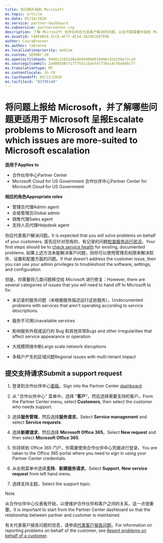 ```yaml
---
title: 将问题升级到 Microsoft
ms.topic: article
ms.date: 05/18/2020
ms.service: partner-dashboard
ms.subservice: partnercenter-csp
description: 了解 Microsoft 合作伙伴应为其客户解决的问题，以及可能需要升级到 Microsoft 的问题。
ms.assetid: F4BFAB24-2CC6-4F77-AC54-2A29ECE97F0E
author: LauraBrenner
ms.author: labrenne
ms.localizationpriority: medium
ms.custom: SEOMAY.20
ms.openlocfilehash: 9d46c22852d8a4b994088919d98c92e328ef2cad
ms.sourcegitcommit: 2a980b50cf177753c15ebfd7770e14cf6d486cf7
ms.translationtype: MT
ms.contentlocale: zh-CN
ms.lasthandoff: 05/22/2020
ms.locfileid: "83795148"
---
```

# <a name="escalate-problems-to-microsoft-and-learn-which-issues-are-more-suited-to-microsoft-escalation"></a><span data-ttu-id="e0301-103">将问题上报给 Microsoft，并了解哪些问题更适用于 Microsoft 呈报</span><span class="sxs-lookup"><span data-stu-id="e0301-103">Escalate problems to Microsoft and learn which issues are more-suited to Microsoft escalation</span></span>  

<span data-ttu-id="e0301-104">**适用于**</span><span class="sxs-lookup"><span data-stu-id="e0301-104">**Applies to**</span></span>

- <span data-ttu-id="e0301-105">合作伙伴中心</span><span class="sxs-lookup"><span data-stu-id="e0301-105">Partner Center</span></span>
- <span data-ttu-id="e0301-106">Microsoft Cloud for US Government 合作伙伴中心</span><span class="sxs-lookup"><span data-stu-id="e0301-106">Partner Center for Microsoft Cloud for US Government</span></span>

<span data-ttu-id="e0301-107">**相应的角色**</span><span class="sxs-lookup"><span data-stu-id="e0301-107">**Appropriate roles**</span></span>

- <span data-ttu-id="e0301-108">管理员代理</span><span class="sxs-lookup"><span data-stu-id="e0301-108">Admin agent</span></span>
- <span data-ttu-id="e0301-109">全局管理员</span><span class="sxs-lookup"><span data-stu-id="e0301-109">Global admin</span></span>
- <span data-ttu-id="e0301-110">销售代理</span><span class="sxs-lookup"><span data-stu-id="e0301-110">Sales agent</span></span>
- <span data-ttu-id="e0301-111">支持人员代理</span><span class="sxs-lookup"><span data-stu-id="e0301-111">Helpdesk agent</span></span>

<span data-ttu-id="e0301-112">你应代表客户解决问题。</span><span class="sxs-lookup"><span data-stu-id="e0301-112">It is expected that you will solve problems on behalf of your customers.</span></span> <span data-ttu-id="e0301-113">首先应针对现有的、有记录的问题[检查服务运行状况](check-service-health.md)。</span><span class="sxs-lookup"><span data-stu-id="e0301-113">Your first steps should be to [check service health](check-service-health.md) for existing, documented problems.</span></span> <span data-ttu-id="e0301-114">如果上述方法未能解决客户问题，则你可以使用管理员权限来解决软件、设置和配置方面的问题。</span><span class="sxs-lookup"><span data-stu-id="e0301-114">If that doesn't address the customer issue, then you can use your admin privileges to troubleshoot the software, settings, and configuration.</span></span>

<span data-ttu-id="e0301-115">但是，你需要将几类问题移交给 Microsoft 进行修复：</span><span class="sxs-lookup"><span data-stu-id="e0301-115">However, there are several categories of issues that you will need to hand off to Microsoft to fix:</span></span>

- <span data-ttu-id="e0301-116">未记录的服务问题（未根据服务描述运行这些服务）。</span><span class="sxs-lookup"><span data-stu-id="e0301-116">Undocumented problems with services that aren't operating according to service descriptions.</span></span>

- <span data-ttu-id="e0301-117">服务不可用</span><span class="sxs-lookup"><span data-stu-id="e0301-117">Unavailable services</span></span>

- <span data-ttu-id="e0301-118">影响服务外观或运行的 Bug 和其他异常</span><span class="sxs-lookup"><span data-stu-id="e0301-118">Bugs and other irregularities that affect service appearance or operation</span></span>

- <span data-ttu-id="e0301-119">大规模网络中断</span><span class="sxs-lookup"><span data-stu-id="e0301-119">Large scale network disruptions</span></span>

- <span data-ttu-id="e0301-120">多租户产生的区域问题</span><span class="sxs-lookup"><span data-stu-id="e0301-120">Regional issues with multi-tenant impact</span></span>

## <a name="submit-a-support-request"></a><span data-ttu-id="e0301-121">提交支持请求</span><span class="sxs-lookup"><span data-stu-id="e0301-121">Submit a support request</span></span>

1. <span data-ttu-id="e0301-122">登录到合作伙伴中心[面板](https://partner.microsoft.com/dashboard)。</span><span class="sxs-lookup"><span data-stu-id="e0301-122">Sign into the Partner Center [dashboard](https://partner.microsoft.com/dashboard).</span></span>

2. <span data-ttu-id="e0301-123">从 "合作伙伴中心" 菜单中，选择 "**客户**"，然后选择需要支持的客户。</span><span class="sxs-lookup"><span data-stu-id="e0301-123">From the Partner Center menu, select **Customers**, then select the customer who needs support.</span></span>

3. <span data-ttu-id="e0301-124">选择**服务管理**，然后选择**服务请求**。</span><span class="sxs-lookup"><span data-stu-id="e0301-124">Select **Service management** and select **Service requests**.</span></span>

4. <span data-ttu-id="e0301-125">选择**新建请求**，然后选择 **Microsoft Office 365**。</span><span class="sxs-lookup"><span data-stu-id="e0301-125">Select **New request** and then select **Microsoft Office 365**.</span></span>

5. <span data-ttu-id="e0301-126">你将转到 Office 365 门户，你需要使用合作伙伴中心凭据进行登录。</span><span class="sxs-lookup"><span data-stu-id="e0301-126">You are taken to the Office 365 portal where you need to sign in using your Partner Center credentials.</span></span>

6. <span data-ttu-id="e0301-127">从左侧菜单中选择**支持**、**新建服务请求**。</span><span class="sxs-lookup"><span data-stu-id="e0301-127">Select **Support**, **New service request** from left hand menu.</span></span>

7. <span data-ttu-id="e0301-128">选择支持主题。</span><span class="sxs-lookup"><span data-stu-id="e0301-128">Select the support topic.</span></span>

>[!NOTE]
><span data-ttu-id="e0301-129">从合作伙伴中心仪表板开始，以便维护合作伙伴和客户之间的关系，这一点很重要。</span><span class="sxs-lookup"><span data-stu-id="e0301-129">It is important to start from the Partner Center dashboard so that the relationship between partner and customer is maintained.</span></span> 


<span data-ttu-id="e0301-130">有关代表客户报告问题的信息，请参阅[代表客户报告问题](report-problems-on-behalf-of-a-customer.md)。</span><span class="sxs-lookup"><span data-stu-id="e0301-130">For information on reporting problems on behalf of the customer, see [Report problems on behalf of a customer](report-problems-on-behalf-of-a-customer.md).</span></span>

 

 



